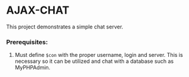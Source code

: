 # AJAX-CHAT
This project demonstrates a simple chat server. 

### Prerequisites: 
  1. Must define ```$con``` with the proper username, login and server. This is necessary so it can be utilized and chat with a database such as MyPHPAdmin.

